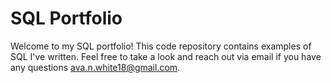 # SQL Portfolio
Welcome to my SQL portfolio! This code repository contains examples of SQL I've written. Feel free to take a look and reach out via email if you have any questions ava.n.white18@gmail.com.
